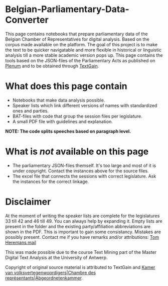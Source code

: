 # Belgian-Parliamentary-Data-Converter
This page contains notebooks that prepare parliamentary data of the Belgian Chamber of Representatives for digital analysis. Based on the corpus made available on the platform. The goal of this project is to make the text to be quicker navigatable and more flexible in historical or linguistic analysis till a more stable academic version pops up. This page contains the tools based on the JSON-files of the Parliamentary Acts as published on [Plenum](https://www.plenum.be) and to be obtained through [TextGain](https://www.textgain.com). 

# What does this page contain
* Notebooks that make data analysis possible.
* Speaker lists which link different versions of names with standardized ones and parties.
* BAT-files with code that group the session files per legislature.
* A small PDF file with guidelines and explanation.

**NOTE: The code splits speeches based on paragraph level.**
  
# What is *not* available on this page
* The parliamentary JSON-files themself. It's too large and most of it is under copyright. Contact the instances above for the source files.
* The excel file that connects the sessions with correct legislature. Ask the instances for the correct linkage.

# Disclaimer

At the moment of writing the speaker lists are complete for the legislatures 33 till 42 and 46 till 49. You can always help by expanding it. Empty lists are present in the folder and the existing party/affiliation abbreviations are shown in the PDF. This is important to gain some consistancy. Mistakes are possibly present. Contact me if you have remarks and/or attributions: [Tom Heremans mail](mailto:tomheremans2002@gmail.com)

This was made possible due to the course Text Mining part of the Master Digital Text Analysis at the University of Antwerp. 

Copyright of original source material is attributed to TextGain and [Kamer van volksvertegenwoordigers|Chambre des représentants|Abgeordnetenkammer](https://www.dekamer.be).
  

